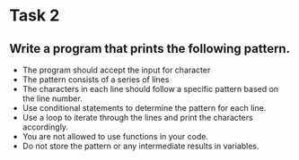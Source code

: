 # Task 2

## Write a program that prints the following pattern.

- The program should accept the input for character
- The pattern consists of a series of lines
- The characters in each line should follow a specific pattern based on the line number.
- Use conditional statements to determine the pattern for each line.
- Use a loop to iterate through the lines and print the characters accordingly.
- You are not allowed to use functions in your code.
- Do not store the pattern or any intermediate results in variables.
